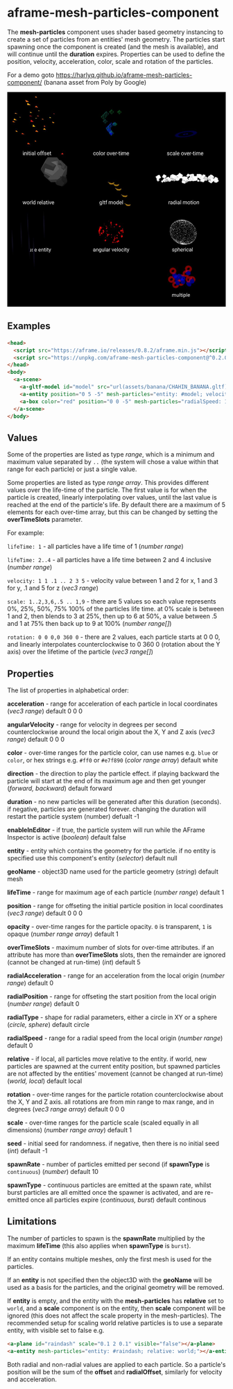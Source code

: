 # aframe-mesh-particles-component

The **mesh-particles** component uses shader based geometry instancing to create a set of particles from an entities' mesh geometry.  The particles start spawning once the component is created (and the mesh is available), and will continue until the **duration** expires. Properties can be used to define the position, velocity, acceleration, color, scale and rotation of the particles.

For a demo goto https://harlyq.github.io/aframe-mesh-particles-component/ (banana asset from Poly by Google)

![Screenshot](assets/screenshot.jpg)

## Examples
```html
<head>
  <script src="https://aframe.io/releases/0.8.2/aframe.min.js"></script>
  <script src="https://unpkg.com/aframe-mesh-particles-component@^0.2.0/aframe-mesh-particles-component.js"></script>
</head>
<body>
  <a-scene>
    <a-gltf-model id="model" src="url(assets/banana/CHAHIN_BANANA.gltf)" scale="0.5 0.5 0.5" visible="false"></a-gltf-model>
    <a-entity position="0 5 -5" mesh-particles="entity: #model; velocity: .1 1 .1; acceleration: 0 -1 0..0 -2 0"></a-entity>
    <a-box color="red" position="0 0 -5" mesh-particles="radialSpeed: 1..2"></a-box>
  </a-scene>
</body>
```

## Values
Some of the properties are listed as type *range*, which is a minimum and maximum value separated by `..` (the system will chose a value within that range for each particle) or just a single value.

Some properties are listed as type *range array*. This provides different values over the life-time of the particle.  The first value is for when the particle is created, linearly interpolating over values, until the last value is reached at the end of the particle's life.  By default there are a maximum of 5 elements for each over-time array, but this can be changed by setting the **overTimeSlots** parameter.

For example:

`lifeTime: 1` - all particles have a life time of 1 (*number range*)

`lifeTime: 2..4` - all particles have a life time between 2 and 4 inclusive (*number range*)

`velocity: 1 1 .1 .. 2 3 5` - velocity value between 1 and 2 for x, 1 and 3 for y, .1 and 5 for z (*vec3 range*)

`scale: 1..2,3,6,.5 .. 1,9` - there are 5 values so each value represents 0%, 25%, 50%, 75% 100% of the particles life time. at 0% scale is between 1 and 2, then blends to 3 at 25%, then up to 6 at 50%, a value between .5 and 1 at 75% then back up to 9 at 100% (*number range[]*)

`rotation: 0 0 0,0 360 0` - there are 2 values, each particle starts at 0 0 0, and linearly interpolates counterclockwise to 0 360 0 (rotation about the Y axis) over the lifetime of the particle (*vec3 range[]*)

## Properties
The list of properties in alphabetical order:

**acceleration** - range for acceleration of each particle in local coordinates (*vec3 range*) default 0 0 0

**angularVelocity** - range for velocity in degrees per second counterclockwise around the local origin about the X, Y and Z axis (*vec3 range*) default 0 0 0

**color** - over-time ranges for the particle color, can use names e.g. `blue` or `color`, or hex strings e.g. `#ff0` or `#e7f890` (*color range array*) default white

**direction** - the direction to play the particle effect. if playing backward the particle will start at the end of its maximum age and then get younger (*forward, backward*) default forward

**duration** - no new particles will be generated after this duration (seconds). if negative, particles are generated forever. changing the duration will restart the particle system (number) defualt -1

**enableInEditor** - if true, the particle system will run while the AFrame Inspector is active (*boolean*) default false

**entity** - entity which contains the geometry for the particle. if no entity is specified use this component's entity (*selector*) default null

**geoName** - object3D name used for the particle geometry (*string*) default mesh

**lifeTime** - range for maximum age of each particle (*number range*) default 1

**position** - range for offseting the initial particle position in local coordinates (*vec3 range*) default 0 0 0

**opacity** - over-time ranges for the particle opacity. `0` is transparent, `1` is opaque (*number range array*) default 1

**overTimeSlots** - maximum number of slots for over-time attributes. if an attribute has more than **overTimeSlots** slots, then the remainder are ignored (cannot be changed at run-time) (*int*) default 5

**radialAcceleration** - range for an acceleration from the local origin (*number range*) default 0

**radialPosition** - range for offseting the start position from the local origin (*number range*) default 0

**radialType** - shape for radial parameters, either a circle in XY or a sphere (*circle, sphere*) default circle

**radialSpeed** - range for a radial speed from the local origin (*number range*) default 0

**relative** - if local, all particles move relative to the entity. if world, new particles are spawned at the current entity position, but spawned particles are not affected by the entities' movement (cannot be changed at run-time) (*world, local*) default local

**rotation** - over-time ranges for the particle rotation counterclockwise about the X, Y and Z axis. all rotations are from min range to max range, and in degrees (*vec3 range array*) default 0 0 0

**scale** - over-time ranges for the particle scale (scaled equally in all dimensions) (*number range array*) default 1

**seed** - initial seed for randomness. if negative, then there is no initial seed (*int*) default -1

**spawnRate** - number of particles emitted per second (if **spawnType** is `continuous`) (*number*) default 10

**spawnType** - continuous particles are emitted at the spawn rate, whilst burst particles are all emitted once the spawner is activated, and are re-emitted once all particles expire (*continuous, burst*) default continous

## Limitations

The number of particles to spawn is the **spawnRate** multiplied by the maximum **lifeTime** (this also applies when **spawnType** is `burst`).

If an entity contains multiple meshes, only the first mesh is used for the particles.

If an **entity** is not specified then the object3D with the **geoName** will be used as a basis for the particles, and the original geometry will be removed.

If **entity** is empty, and the entity with the **mesh-particles** has **relative** set to `world`, and a **scale** component is on the entity, then **scale** component will be ignored (this does not affect the scale property in the mesh-particles).  The recommended setup for scaling world relative particles is to use a separate entity, with visible set to false e.g.
```html
<a-plane id="raindash" scale="0.1 2 0.1" visible="false"></a-plane>
<a-entity mesh-particles="entity: #raindash; relative: world;"></a-entity>
```

Both radial and non-radial values are applied to each particle. So a particle's position will be the sum of the **offset** and **radialOffset**, similarly for velocity and acceleration.


